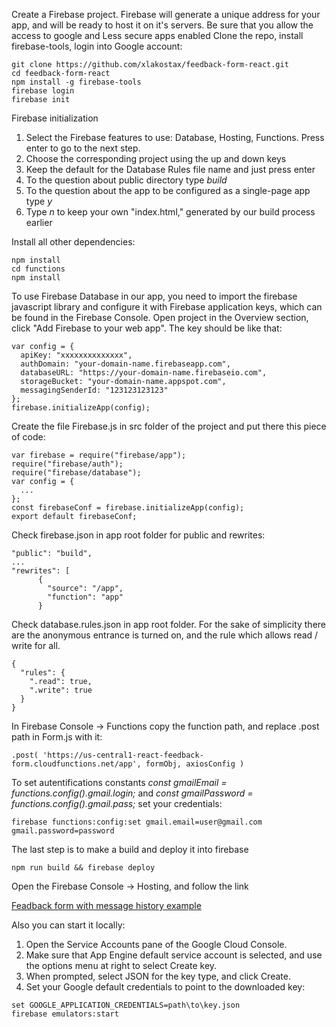 Create a Firebase project. Firebase will generate a unique address for your app, and will be ready to host it on it's servers.
Be sure that you allow the access to google [](https://accounts.google.com/DisplayUnlockCaptcha) and Less secure apps enabled
Clone the repo, install firebase-tools, login into Google account:
```
git clone https://github.com/xlakostax/feedback-form-react.git
cd feedback-form-react
npm install -g firebase-tools
firebase login
firebase init
```
Firebase initialization

1. Select the Firebase features to use: Database, Hosting, Functions. Press enter to go to the next step.
2. Choose the corresponding project using the up and down keys
3. Keep the default for the Database Rules file name and just press enter
4. To the question about public directory type _build_
5. To the question about the app to be configured as a single-page app type _y_
6. Type _n_ to keep your own "index.html," generated by our build process earlier

Install all other dependencies:
```
npm install
cd functions
npm install
```
To use Firebase Database in our app, you need to import the firebase javascript library and configure it with Firebase application keys, which can be found in the Firebase Console. Open project in the Overview section, click "Add Firebase to your web app". The key should be like that:
```
var config = {
  apiKey: "xxxxxxxxxxxxxx",
  authDomain: "your-domain-name.firebaseapp.com",
  databaseURL: "https://your-domain-name.firebaseio.com",
  storageBucket: "your-domain-name.appspot.com",
  messagingSenderId: "123123123123"
};
firebase.initializeApp(config);
```
Create the file Firebase.js in src folder of the project and put there this piece of code:
```
var firebase = require("firebase/app");
require("firebase/auth");
require("firebase/database");
var config = {
  ...
};
const firebaseConf = firebase.initializeApp(config);
export default firebaseConf;
```
Check firebase.json in app root folder for public and rewrites:
```
"public": "build",
...
"rewrites": [
      {
        "source": "/app",
        "function": "app"
      }
```
Check database.rules.json in app root folder. For the sake of simplicity there are the anonymous entrance is turned on, and the rule which allows read / write for all.
```
{
  "rules": {
    ".read": true,
    ".write": true
  }
}

```
In Firebase Console -> Functions copy the function path, and replace .post path in Form.js with it:
```
.post( 'https://us-central1-react-feedback-form.cloudfunctions.net/app', formObj, axiosConfig )
```
To set autentifications constants _const gmailEmail = functions.config().gmail.login;_ and _const gmailPassword = functions.config().gmail.pass;_ set your credentials:
```
firebase functions:config:set gmail.email=user@gmail.com gmail.password=password
```
The last step is to make a build and deploy it into firebase
```
npm run build && firebase deploy
```
Open the Firebase Console -> Hosting, and follow the link

[Feadback form with message history example](https://react-feedback-form.web.app/)

Also you can start it locally:
1. Open the Service Accounts pane of the Google Cloud Console.
2. Make sure that App Engine default service account is selected, and use the options menu at right to select Create key.
3. When prompted, select JSON for the key type, and click Create.
4. Set your Google default credentials to point to the downloaded key:
```
set GOOGLE_APPLICATION_CREDENTIALS=path\to\key.json
firebase emulators:start
```
